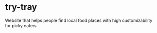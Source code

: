 # try-tray
Website that helps people find local food places with high customizability for picky eaters
